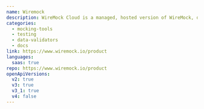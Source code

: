 ```yaml
---
name: Wiremock
description: WireMock Cloud is a managed, hosted version of WireMock, developed by the same team who wrote the open-source project. It is built on the same technology that powers open source WireMock and is 100% compatible with the WireMock API, with additional features that make it quick and easy to mock any API you depend on. WireMock Cloud also introduces advanced capabilities such as chaos engineering, OpenAPI generation, validation and documentation as well as better collaboration and user management.
categories:
  - mocking-tools
  - testing
  - data-validators
  - docs
link: https://www.wiremock.io/product
languages:
  saas: true
repo: https://www.wiremock.io/product
openApiVersions:
  v2: true
  v3: true
  v3_1: true
  v4: false
---
```

